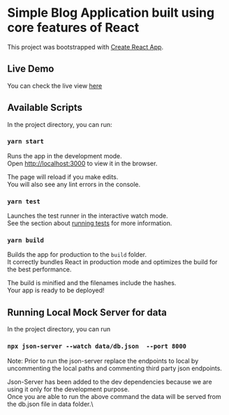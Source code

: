 # Simple Blog Application built using core features of React

This project was bootstrapped with [Create React App](https://github.com/facebook/create-react-app).

## Live Demo

You can check the live view [here](https://gitreactblog.netlify.app/)

## Available Scripts

In the project directory, you can run:

### `yarn start`

Runs the app in the development mode.\
Open [http://localhost:3000](http://localhost:3000) to view it in the browser.

The page will reload if you make edits.\
You will also see any lint errors in the console.

### `yarn test`

Launches the test runner in the interactive watch mode.\
See the section about [running tests](https://facebook.github.io/create-react-app/docs/running-tests) for more information.

### `yarn build`

Builds the app for production to the `build` folder.\
It correctly bundles React in production mode and optimizes the build for the best performance.

The build is minified and the filenames include the hashes.\
Your app is ready to be deployed!

## Running Local Mock Server for data

In the project directory, you can run

### `npx json-server --watch data/db.json  --port 8000`

Note: Prior to run the json-server replace the endpoints to local by uncommenting the local paths and commenting third party json endpoints.

Json-Server has been added to the dev dependencies because we are using it only for the development purpose.\
Once you are able to run the above command the data will be served from the db.json file in data folder.\



